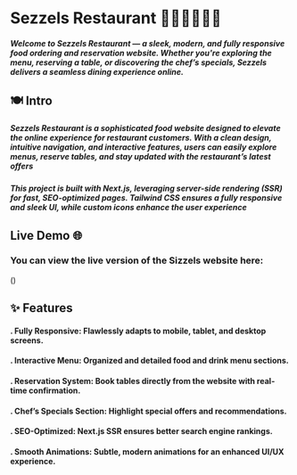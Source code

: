 # Sezzels Restaurant 🍔🍹🍕🍝🍴🍰 
##### Welcome to Sezzels Restaurant — a sleek, modern, and fully responsive food ordering and reservation website. Whether you're exploring the menu, reserving a table, or discovering the chef’s specials, Sezzels delivers a seamless dining experience online.

## 🍽️ Intro
##### Sezzels Restaurant is a sophisticated food website designed to elevate the online experience for restaurant customers. With a clean design, intuitive navigation, and interactive features, users can easily explore menus, reserve tables, and stay updated with the restaurant’s latest offers

##### This project is built with Next.js, leveraging server-side rendering (SSR) for fast, SEO-optimized pages. Tailwind CSS ensures a fully responsive and sleek UI, while custom icons enhance the user experience

## Live Demo 🌐
### You can view the live version of the Sizzels website here:
()

## ✨ Features
#### . Fully Responsive: Flawlessly adapts to mobile, tablet, and desktop screens.
#### . Interactive Menu: Organized and detailed food and drink menu sections.
#### . Reservation System: Book tables directly from the website with real-time confirmation.
#### . Chef’s Specials Section: Highlight special offers and recommendations.
#### . SEO-Optimized: Next.js SSR ensures better search engine rankings.
#### . Smooth Animations: Subtle, modern animations for an enhanced UI/UX experience.
